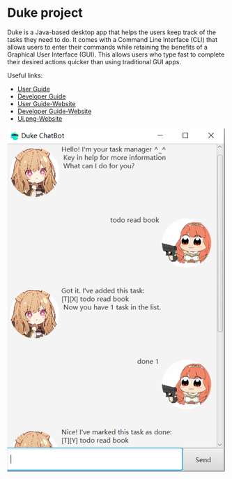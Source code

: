 # Duke project

Duke is a Java-based desktop app that helps the users keep track of the tasks they need to do. It comes with a Command Line Interface (CLI) that allows users to enter their commands while retaining the benefits of a Graphical User Interface (GUI). This allows users who type fast to complete their desired actions quicker than using traditional GUI apps.

Useful links:
* [User Guide](https://github.com/linqing42/ip/blob/master/docs/UserGuide.md)
* [Developer Guide](https://github.com/linqing42/ip/blob/master/docs/DeveloperGuide.md)
* [User Guide-Website](https://linqing42.github.io/ip/UserGuide.html)
* [Developer Guide-Website](https://linqing42.github.io/ip/DeveloperGuide.html)
* [Ui.png-Website](https://linqing42.github.io/ip/Ui.png)



![Ui](Ui.png)
